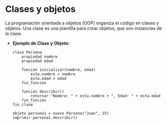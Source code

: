 # Clases y objetos

La programación orientada a objetos (OOP) organiza el código en clases y objetos. Una clase es una plantilla para crear objetos, que son instancias de la clase.

- **Ejemplo de Clase y Objeto:**
    ```
    clase Persona
        propiedad nombre
        propiedad edad
    
        función inicializar(nombre, edad)
            esta.nombre = nombre
            esta.edad = edad
        fin_función
    
        función describir()
            retornar "Nombre: " + esta.nombre + ", Edad: " + esta.edad
        fin_función
    fin_clase
    
    objeto persona1 = nuevo Persona("Juan", 25)
    imprimir persona1.describir()
    
    ```